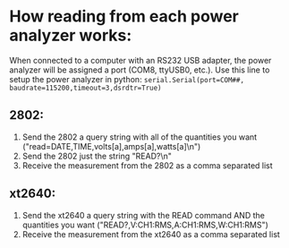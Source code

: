 
# How reading from each power analyzer works:
When connected to a computer with an RS232 USB adapter, the power analyzer will be assigned a port (COM8, ttyUSB0, etc.). Use this line to setup the power analyzer in python:
`serial.Serial(port=COM##, baudrate=115200,timeout=3,dsrdtr=True)`
## 2802:
1. Send the 2802 a query string with all of the quantities you want ("read=DATE,TIME,volts[a],amps[a],watts[a]\n")
2. Send the 2802 just the string "READ?\n"
3. Receive the measurement from the 2802 as a comma separated list
## xt2640:
1. Send the xt2640 a query string with the READ command AND the quantities you want ("READ?,V:CH1:RMS,A:CH1:RMS,W:CH1:RMS")
2. Receive the measurement from the xt2640 as a comma separated list
